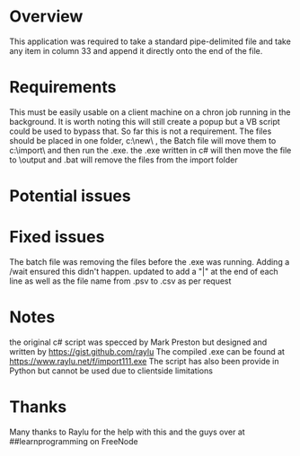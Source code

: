 Overview
========

This application was required to take a standard pipe-delimited file and take any item in column 33 and append it directly onto the end of the file. 

Requirements
============

This must be easily usable on a client machine on a chron job running in the background. It is worth noting this will still create a popup but a VB script could be used to bypass that. So far this is not a requirement. 
The files should be placed in one folder, c:\new\ , the Batch file will move them to c:\import\ and then run the .exe. the .exe written in c# will then move the file to \output and .bat will remove the files from the import folder

Potential issues
================


Fixed issues
============

The batch file was removing the files before the .exe was running. Adding a /wait ensured this didn't happen.
updated to add a "|" at the end of each line as well as the file name from .psv to .csv as per request

Notes
=====
the original c# script was specced by Mark Preston but designed and written by https://gist.github.com/raylu
The compiled .exe can be found at https://www.raylu.net/f/import111.exe
The script has also been provide in Python but cannot be used due to clientside limitations

Thanks
======
Many thanks to Raylu for the help with this and the guys over at ##learnprogramming on FreeNode

